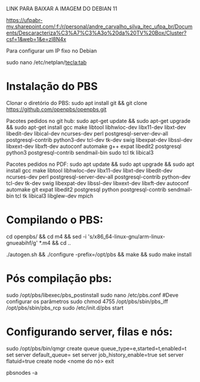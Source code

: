 LINK PARA BAIXAR A IMAGEM DO DEBIAN 11

https://ufpabr-my.sharepoint.com/:f:/r/personal/andre_carvalho_silva_itec_ufpa_br/Documents/Descaracteriza%C3%A7%C3%A3o%20da%20TV%20Box/Cluster?csf=1&web=1&e=zl8N4x

Para configurar um IP fixo no Debian

sudo nano /etc/netplan/<tecla:tab>


# Instalação do PBS
Clonar o diretório do PBS:
sudo apt install git && git clone https://github.com/openpbs/openpbs.git

Pacotes pedidos no git hub:
sudo apt-get update && sudo apt-get upgrade && sudo apt-get install gcc make libtool libhwloc-dev libx11-dev libxt-dev libedit-dev libical-dev ncurses-dev perl postgresql-server-dev-all postgresql-contrib python3-dev tcl-dev tk-dev swig libexpat-dev libssl-dev libxext-dev libxft-dev autoconf automake g++ expat libedit2 postgresql python3 postgresql-contrib sendmail-bin sudo tcl tk libical3

Pacotes pedidos no PDF:
sudo apt update && sudo apt upgrade && sudo apt install gcc make libtool libhwloc-dev libx11-dev libxt-dev libedit-dev ncurses-dev perl postgresql-server-dev-all postgresql-contrib python-dev tcl-dev tk-dev swig libexpat-dev libssl-dev libxext-dev libxft-dev autoconf automake git expat libedit2 postgresql python postgresql-contrib sendmail-bin tcl tk libical3 libglew-dev mpich

# Compilando o PBS:
cd openpbs/ && cd m4 && sed -i 's/x86_64-linux-gnu/arm-linux-gnueabihf/g' *.m4 && cd ..

./autogen.sh && ./configure -prefix=/opt/pbs && make && sudo make install

# Pós compilação pbs:
sudo /opt/pbs/libexec/pbs_postinstall
sudo nano /etc/pbs.conf #Deve configurar os parâmetros
sudo chmod 4755 /opt/pbs/sbin/pbs_iff /opt/pbs/sbin/pbs_rcp
sudo /etc/init.d/pbs start

# Configurando server, filas e nós:
sudo /opt/pbs/bin/qmgr
create queue <nome da fila> queue_type=e,started=t,enabled=t
set server default_queue=<nome da fila>
set server job_history_enable=true
set server flatuid=true
create node <nome do nó>
exit

pbsnodes -a
